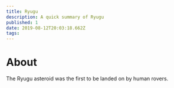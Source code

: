 ```yaml
---
title: Ryugu
description: A quick summary of Ryugu
published: 1
date: 2019-08-12T20:03:18.662Z
tags: 
---
```


# About

The Ryugu asteroid was the first to be landed on by human rovers.